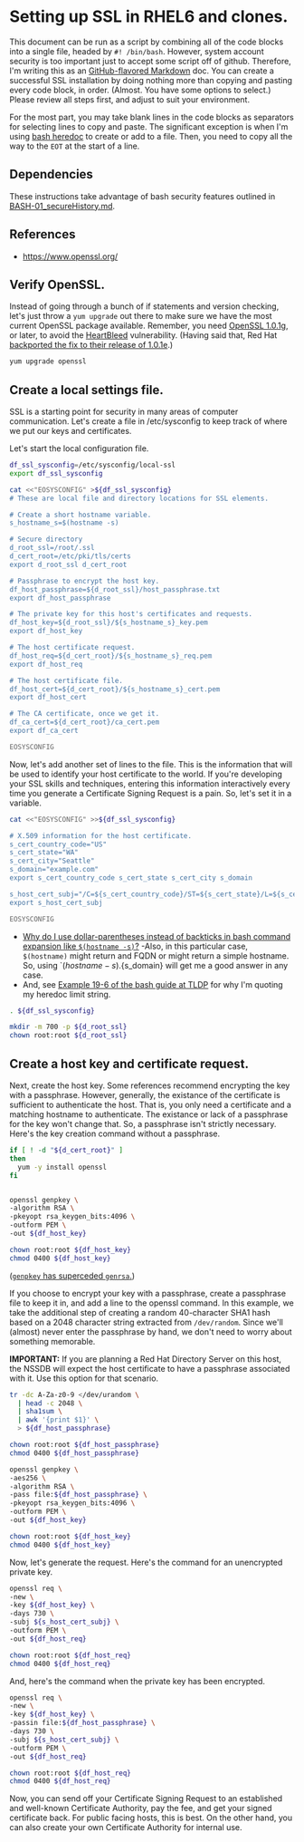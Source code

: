 # Setting up SSL in RHEL6 and clones.
 
This document can be run as a script by combining all of the code blocks into a single file, headed by `#! /bin/bash`. However, system account security is too important just to accept some script off of github. Therefore, I'm writing this as an [GitHub-flavored Markdown][gmd] doc. You can create a successful SSL installation by doing nothing more than copying and pasting every code block, in order. (Almost. You have some options to select.) Please review all steps first, and adjust to suit your environment.
 
For the most part, you may take blank lines in the code blocks as separators for selecting lines to copy and paste. The significant exception is when I'm using [bash heredoc][heredoc] to create or add to a file. Then, you need to copy all the way to the `EOT` at the start of a line.

[gmd]: https://help.github.com/articles/github-flavored-markdown
[heredoc]: http://www.tldp.org/LDP/abs/html/here-docs.html


## Dependencies

These instructions take advantage of bash security features outlined in [BASH-01_secureHistory.md][BASH-01].

[BASH-01]: https://github.com/dafydd2277/accountSecurity/blob/master/BASH-01_secureHistory.md


## References

- https://www.openssl.org/


## Verify OpenSSL.
 
Instead of going through a bunch of if statements and version checking, let's just throw a `yum upgrade` out there to make sure we have the most current OpenSSL package available. Remember, you need [OpenSSL 1.0.1g][openssl], or later, to avoid the [HeartBleed][] vulnerability. (Having said that, Red Hat [backported the fix to their release of 1.0.1e][bug1084875].)
 
```bash
yum upgrade openssl
```
 
[openssl]: https://www.openssl.org/
[HeartBleed]: https://en.wikipedia.org/wiki/Heartbleed
[bug1084875]: https://bugzilla.redhat.com/show_bug.cgi?id=1084875


## Create a local settings file.

SSL is a starting point for security in many areas of computer communication. Let's create a file in /etc/sysconfig to keep track of where we put our keys and certificates.


Let's start the local configuration file.

```bash
df_ssl_sysconfig=/etc/sysconfig/local-ssl
export df_ssl_sysconfig

cat <<"EOSYSCONFIG" >${df_ssl_sysconfig}
# These are local file and directory locations for SSL elements.

# Create a short hostname variable.
s_hostname_s=$(hostname -s)

# Secure directory
d_root_ssl=/root/.ssl
d_cert_root=/etc/pki/tls/certs
export d_root_ssl d_cert_root

# Passphrase to encrypt the host key.
df_host_passphrase=${d_root_ssl}/host_passphrase.txt
export df_host_passphrase

# The private key for this host's certificates and requests.
df_host_key=${d_root_ssl}/${s_hostname_s}_key.pem
export df_host_key

# The host certificate request.
df_host_req=${d_cert_root}/${s_hostname_s}_req.pem
export df_host_req

# The host certificate file.
df_host_cert=${d_cert_root}/${s_hostname_s}_cert.pem
export df_host_cert

# The CA certificate, once we get it.
df_ca_cert=${d_cert_root}/ca_cert.pem
export df_ca_cert

EOSYSCONFIG
```


Now, let's add another set of lines to the file. This is the information that will be used to identify your host certificate to the world. If you're developing your SSL skills and techniques, entering this information interactively every time you generate a Certificate Signing Request is a pain. So, let's set it in a variable.

```bash
cat <<"EOSYSCONFIG" >>${df_ssl_sysconfig}

# X.509 information for the host certificate.
s_cert_country_code="US"
s_cert_state="WA"
s_cert_city="Seattle"
s_domain="example.com"
export s_cert_country_code s_cert_state s_cert_city s_domain

s_host_cert_subj="/C=${s_cert_country_code}/ST=${s_cert_state}/L=${s_cert_city}/CN=$(hostname -s).${s_domain}/organizationName=${s_domain}"
export s_host_cert_subj

EOSYSCONFIG
```

- [Why do I use dollar-parentheses instead of backticks in bash command expansion like `$(hostname -s)`?][faq082]
-Also, in this particular case, `$(hostname)` might return and FQDN or might return a simple hostname. So, using `$(hostname -s).${s_domain} will get me a good answer in any case.
- And, see [Example 19-6 of the bash guide at TLDP][bash196] for why I'm quoting my heredoc limit string.


```bash
. ${df_ssl_sysconfig}

mkdir -m 700 -p ${d_root_ssl}
chown root:root ${d_root_ssl}
```

## Create a host key and certificate request.

Next, create the host key. Some references recommend encrypting the key with a passphrase. However, generally, the existance of the certificate is sufficient to authenticate the host. That is, you only need a certificate and a matching hostname to authenticate. The existance or lack of a passphrase for the key won't change that. So, a passphrase isn't strictly necessary. Here's the key creation command without a passphrase.

```bash
if [ ! -d "${d_cert_root}" ]
then
  yum -y install openssl
fi


openssl genpkey \
-algorithm RSA \
-pkeyopt rsa_keygen_bits:4096 \
-outform PEM \
-out ${df_host_key}

chown root:root ${df_host_key}
chmod 0400 ${df_host_key}
```

([`genpkey` has superceded `genrsa`.][openssl_man])

If you choose to encrypt your key with a passphrase, create a passphrase file to keep it in, and add a line to the openssl command. In this example, we take the additional step of creating a random 40-character SHA1 hash based on a 2048 character string extracted from `/dev/random`. Since we'll (almost) never enter the passphrase by hand, we don't need to worry about something memorable. 

**IMPORTANT:** If you are planning a Red Hat Directory Server on this host, the NSSDB will expect the host certificate to have a passphrase associated with it. Use this option for that scenario.

```bash
tr -dc A-Za-z0-9 </dev/urandom \
  | head -c 2048 \
  | sha1sum \
  | awk '{print $1}' \
  > ${df_host_passphrase}

chown root:root ${df_host_passphrase}
chmod 0400 ${df_host_passphrase}

openssl genpkey \
-aes256 \
-algorithm RSA \
-pass file:${df_host_passphrase} \
-pkeyopt rsa_keygen_bits:4096 \
-outform PEM \
-out ${df_host_key}

chown root:root ${df_host_key}
chmod 0400 ${df_host_key}
```

Now, let's generate the request. Here's the command for an unencrypted private key.

```bash
openssl req \
-new \
-key ${df_host_key} \
-days 730 \
-subj ${s_host_cert_subj} \
-outform PEM \
-out ${df_host_req}

chown root:root ${df_host_req}
chmod 0400 ${df_host_req}
```

And, here's the command when the private key has been encrypted.

```bash
openssl req \
-new \
-key ${df_host_key} \
-passin file:${df_host_passphrase} \
-days 730 \
-subj ${s_host_cert_subj} \
-outform PEM \
-out ${df_host_req}

chown root:root ${df_host_req}
chmod 0400 ${df_host_req}
```


Now, you can send off your Certificate Signing Request to an established and well-known Certificate Authority, pay the fee, and get your signed certificate back. For public facing hosts, this is best. On the other hand, you can also create your own Certificate Authority for internal use.

 
[faq082]: http://mywiki.wooledge.org/BashFAQ/082
[bash196]: http://tldp.org/LDP/abs/html/here-docs.html
[openssl_man]: https://www.openssl.org/docs/apps/openssl.html

